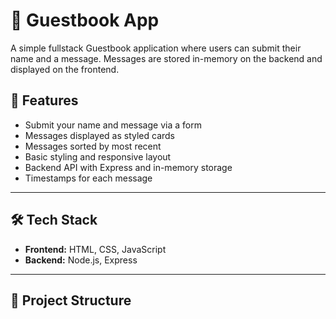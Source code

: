 # 📝 Guestbook App

A simple fullstack Guestbook application where users can submit their name and a message. Messages are stored in-memory on the backend and displayed on the frontend.

## 🚀 Features

- Submit your name and message via a form
- Messages displayed as styled cards
- Messages sorted by most recent
- Basic styling and responsive layout
- Backend API with Express and in-memory storage
- Timestamps for each message

---

## 🛠️ Tech Stack

- **Frontend:** HTML, CSS, JavaScript
- **Backend:** Node.js, Express

---

## 📁 Project Structure

